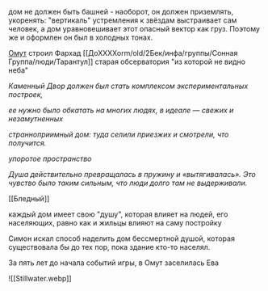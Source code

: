 дом не должен быть башней - наоборот, он должен приземлять, укоренять: "вертикаль" устремления к звёздам выстраивает сам человек, а дом уравновешивает этот опасный вектор как груз. Поэтому же и оформлен он был в холодных тонах.


[Омут](https://pathologic.fandom.com/ru/wiki/%D0%9E%D0%BC%D1%83%D1%82) строил Фархад [[ДоХХХХоrm/old/2Бек/инфа/группы/Сонная Группа/люди/Тарантул]] 
старая обсерватория "из которой не видно неба"

_Каменный Двор должен был стать комплексом экспериментальных построек,_

_ее нужно было обкатать на многих людях, в идеале — свежих и незамутненных_

_странноприимный дом: туда селили приезжих и смотрели, что получится._

_упоротое пространство_

_Душа действительно превращалась в пружину и «вытягивалась». Это чувство было таким сильным, что люди долго там не выдерживали._

[[Бледный]]

каждый дом имеет свою "душу", которая влияет на людей, его населяющих, равно как и жильцы влияют на саму постройку

Симон искал способ наделить дом бессмертной душой, которая существовала бы до тех пор, пока здание кто-то населял.

За пять лет до начала событий игры, в Омут заселилась Ева

![[Stillwater.webp]]